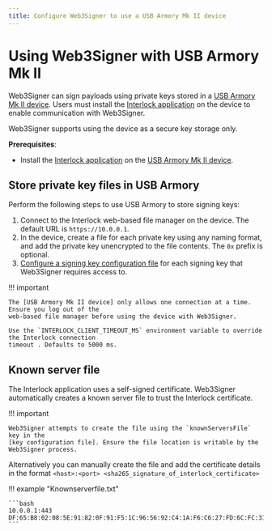 ```yaml
---
title: Configure Web3Signer to use a USB Armory Mk II device
---
```


# Using Web3Signer with USB Armory Mk II

Web3Signer can sign payloads using private keys stored in a [USB Armory Mk II device]. Users must
install the [Interlock application] on the device to enable communication with Web3Signer.

Web3Signer supports using the device as a secure key storage only.

**Prerequisites**:

* Install the [Interlock application] on the [USB Armory Mk II device].

## Store private key files in USB Armory

Perform the following steps to use USB Armory to store signing keys:

1. Connect to the Interlock web-based file manager on the device. The default URL is
    `https://10.0.0.1`.
1. In the device, create a file for each private key using any naming format, and add the private
    key unencrypted to the file contents. The `0x` prefix is optional.
1. [Configure a signing key configuration file] for each signing key that Web3Signer requires access
    to.

!!! important

    The [USB Armory Mk II device] only allows one connection at a time. Ensure you log out of the
    web-based file manager before using the device with Web3Signer.
    
    Use the `INTERLOCK_CLIENT_TIMEOUT_MS` environment variable to override the Interlock connection
    timeout . Defaults to 5000 ms.

## Known server file

The Interlock application uses a self-signed certificate. Web3Signer automatically creates a
known server file to trust the Interlock certificate.

!!! important

    Web3Signer attempts to create the file using the `knownServersFile` key in the
    [key configuration file]. Ensure the file location is writable by the Web3Signer process.

Alternatively you can manually create the file and add the certificate details in the format
`<host>:<port> <sha265_signature_of_interlock_certificate>`

!!! example "Knownserverfile.txt"

    ```bash
    10.0.0.1:443 DF:65:B8:02:08:5E:91:82:0F:91:F5:1C:96:56:92:C4:1A:F6:C6:27:FD:6C:FC:31:F2:BB:90:17:22:59:5B:50
    ```
<!-- links -->
[USB Armory Mk II device]: https://www.f-secure.com/en/consulting/foundry/usb-armory
[Interlock application]: https://github.com/f-secure-foundry/interlock/blob/master/README.md
[Configure a signing key configuration file]: ../Use-Signing-Keys.md
[key configuration file]: ../../Reference/Key-Configuration-File.md